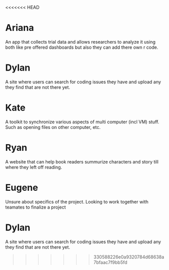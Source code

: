 

<<<<<<< HEAD


# Ariana 
An app that collects trial data and allows researchers to analyze it using both like pre offered dashboards but also they can add there own r code.

# Dylan
A site where users can search for coding issues they have and upload any they find that are not there yet.

# Kate
A toolkit to synchronize various aspects of multi computer (incl VM) stuff. Such as opening
files on other computer, etc.

# Ryan
A website that can help book readers summurize characters and story till where they left off reading.

# Eugene
Unsure about specifics of the project. Looking to work together with teamates to finalize a project
# Dylan
A site where users can search for coding issues they have and upload any they find that are not there yet.

>>>>>>> 330588226e0a9320784d68638a7bfaac7f9bb5fd
